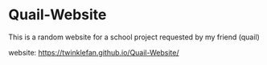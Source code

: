 # Quail-Website
This is a random website for a school project requested by my friend (quail)

website: https://twinklefan.github.io/Quail-Website/
